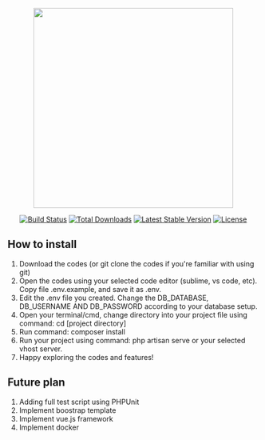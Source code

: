 <p align="center"><img src="https://res.cloudinary.com/dtfbvvkyp/image/upload/v1566331377/laravel-logolockup-cmyk-red.svg" width="400"></p>

<p align="center">
<a href="https://travis-ci.org/laravel/framework"><img src="https://travis-ci.org/laravel/framework.svg" alt="Build Status"></a>
<a href="https://packagist.org/packages/laravel/framework"><img src="https://poser.pugx.org/laravel/framework/d/total.svg" alt="Total Downloads"></a>
<a href="https://packagist.org/packages/laravel/framework"><img src="https://poser.pugx.org/laravel/framework/v/stable.svg" alt="Latest Stable Version"></a>
<a href="https://packagist.org/packages/laravel/framework"><img src="https://poser.pugx.org/laravel/framework/license.svg" alt="License"></a>
</p>

## How to install

1. Download the codes (or git clone the codes if you're familiar with using git)
2. Open the codes using your selected code editor (sublime, vs code, etc). Copy file .env.example, and save it as .env.
3. Edit the .env file you created. Change the DB_DATABASE, DB_USERNAME AND DB_PASSWORD according to your database setup.
4. Open your terminal/cmd, change directory into your project file using command: cd [project directory]
5. Run command: composer install
6. Run your project using command: php artisan serve or your selected vhost server.
7. Happy exploring the codes and features!

## Future plan
1. Adding full test script using PHPUnit
2. Implement boostrap template
3. Implement vue.js framework
4. Implement docker

